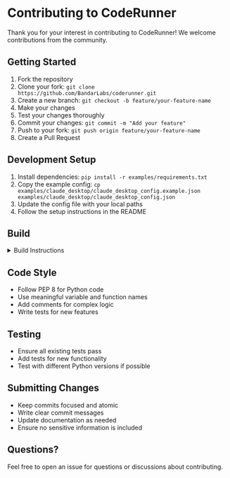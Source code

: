 # Contributing to CodeRunner

Thank you for your interest in contributing to CodeRunner! We welcome contributions from the community.

## Getting Started

1. Fork the repository
2. Clone your fork: `git clone https://github.com/BandarLabs/coderunner.git`
3. Create a new branch: `git checkout -b feature/your-feature-name`
4. Make your changes
5. Test your changes thoroughly
6. Commit your changes: `git commit -m "Add your feature"`
7. Push to your fork: `git push origin feature/your-feature-name`
8. Create a Pull Request

## Development Setup

1. Install dependencies: `pip install -r examples/requirements.txt`
2. Copy the example config: `cp examples/claude_desktop/claude_desktop_config.example.json examples/claude_desktop/claude_desktop_config.json`
3. Update the config file with your local paths
4. Follow the setup instructions in the README

## Build
<details>
<summary>Build Instructions</summary>

To start building the container, you might need to perform the following commands:

```bash
# Stop any running container services
sudo pkill -f container

# Start the container system
container system start

# Remove existing buildkit if necessary
container rm buildkit

# Build the container with the specified Dockerfile and tag
container build --tag cr --file Dockerfile .

# Tag the newly built container
container images tag cr instavm/coderunner

# Push the image to the registry
container images push instavm/coderunner
```

</details>

## Code Style

- Follow PEP 8 for Python code
- Use meaningful variable and function names
- Add comments for complex logic
- Write tests for new features

## Testing

- Ensure all existing tests pass
- Add tests for new functionality
- Test with different Python versions if possible

## Submitting Changes

- Keep commits focused and atomic
- Write clear commit messages
- Update documentation as needed
- Ensure no sensitive information is included

## Questions?

Feel free to open an issue for questions or discussions about contributing.
